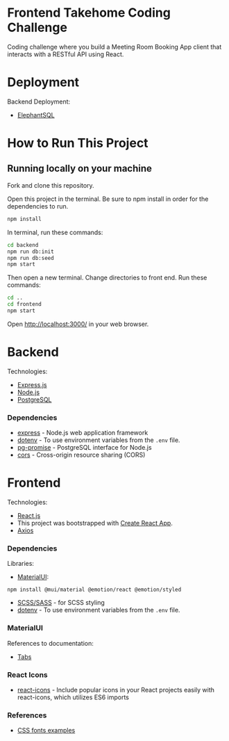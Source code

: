 # Frontend Takehome Coding Challenge

Coding challenge where you build a Meeting Room Booking App client that interacts with a RESTful API using React.

# Deployment
Backend Deployment:
- [ElephantSQL](https://www.elephantsql.com/)

# How to Run This Project

## Running locally on your machine

Fork and clone this repository.

Open this project in the terminal. Be sure to npm install in order for the dependencies to run.

```bash
npm install
```
In terminal, run these commands:
```bash
cd backend
npm run db:init
npm run db:seed
npm start
```
Then open a new terminal. Change directories to front end. Run these commands:
```bash
cd ..
cd frontend
npm start
```
Open [http://localhost:3000/](http://localhost:3000/) in your web browser.

# Backend

Technologies: 
- [Express.js](https://expressjs.com)
- [Node.js](https://nodejs.org/en/docs)
- [PostgreSQL](https://www.postgresql.org/)
 
### Dependencies
- [express](https://expressjs.com) - Node.js web application framework
- [dotenv](https://www.npmjs.com/package/dotenv) - To use environment variables from the `.env` file.
- [pg-promise](https://www.npmjs.com/package/pg-promise) - PostgreSQL interface for Node.js
- [cors](https://www.npmjs.com/package/cors) - Cross-origin resource sharing (CORS)

# Frontend

Technologies: 
- [React.js](https://react.dev)
- This project was bootstrapped with [Create React App](https://github.com/facebook/create-react-app).
- [Axios](https://axios-http.com/docs/intro)

### Dependencies
Libraries:
- [MaterialUI](https://mui.com/):
```
npm install @mui/material @emotion/react @emotion/styled
```
- [SCSS/SASS](https://sass-lang.com/install/) - for SCSS styling
- [dotenv](https://www.npmjs.com/package/dotenv) - To use environment variables from the `.env` file.

### MaterialUI
References to documentation:
- [Tabs](https://mui.com/material-ui/react-tabs/)

### React Icons
- [react-icons](https://react-icons.github.io/react-icons) - Include popular icons in your React projects easily with react-icons, which utilizes ES6 imports

### References
- [CSS fonts examples](https://www.w3.org/Style/Examples/007/fonts.en.html)